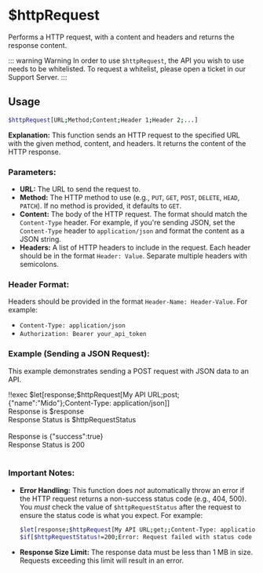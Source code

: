 # $httpRequest

Performs a HTTP request, with a content and headers and returns the response content.

::: warning Warning
In order to use `$httpRequest`, the API you wish to use needs to be whitelisted. To request a whitelist, please open a ticket in our Support Server.
:::

## Usage

```bash
$httpRequest[URL;Method;Content;Header 1;Header 2;...]
```

**Explanation:** This function sends an HTTP request to the specified URL with the given method, content, and headers. It returns the content of the HTTP response.

### Parameters:

*   **URL:** The URL to send the request to.
*   **Method:** The HTTP method to use (e.g., `PUT`, `GET`, `POST`, `DELETE`, `HEAD`, `PATCH`). If no method is provided, it defaults to `GET`.
*   **Content:** The body of the HTTP request.  The format should match the `Content-Type` header. For example, if you're sending JSON, set the `Content-Type` header to `application/json` and format the content as a JSON string.
*   **Headers:**  A list of HTTP headers to include in the request. Each header should be in the format `Header: Value`.  Separate multiple headers with semicolons.

### Header Format:

Headers should be provided in the format `Header-Name: Header-Value`.  For example:

*   `Content-Type: application/json`
*   `Authorization: Bearer your_api_token`

### Example (Sending a JSON Request):

This example demonstrates sending a POST request with JSON data to an API.

<discord-messages>
  <discord-message :bot="false" role-color="#ffcc9a" author="Member">
    !!exec $let[response;$httpRequest[My API URL;post;{"name":"Mido"};Content-Type: application/json]]<br>Response is $response<br>Response Status is $httpRequestStatus<br><br>
  </discord-message>
  <discord-message :bot="true" role-color="#0099ff" author="Custom Command" avatar="https://media.discordapp.net/avatars/725721249652670555/781224f90c3b841ba5b40678e032f74a.webp">
    Response is {"success":true}<br>Response Status is 200<br><br>
  </discord-message>
</discord-messages>

### Important Notes:

*   **Error Handling:** This function does *not* automatically throw an error if the HTTP request returns a non-success status code (e.g., 404, 500).  You *must* check the value of `$httpRequestStatus` after the request to ensure the status code is what you expect.  For example:

    ```bash
    $let[response;$httpRequest[My API URL;get;;Content-Type: application/json]]
    $if[$httpRequestStatus!=200;Error: Request failed with status code $httpRequestStatus;Request successful: $response]
    ```

*   **Response Size Limit:** The response data must be less than 1 MB in size. Requests exceeding this limit will result in an error.
